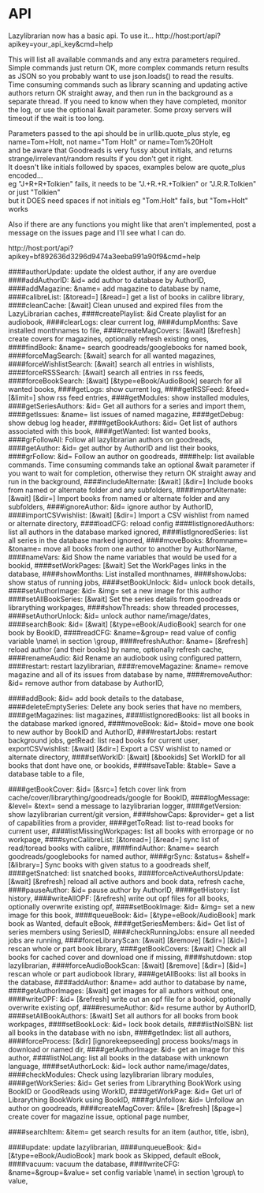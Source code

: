 # API

Lazylibrarian now has a basic api. To use it...
http://host:port/api?apikey=your_api_key&cmd=help

This will list all available commands and any extra parameters required.  
Simple commands just return OK, more complex commands return results as JSON so you probably want to use json.loads() to read the results.  
Time consuming commands such as library scanning and updating active authors return OK straight away, and then run in the background as a separate thread. If you need to know when they have completed, monitor the log,  or use the optional &wait parameter. Some proxy servers will timeout if the wait is too long. 
  
Parameters passed to the api should be in urllib.quote_plus style, eg name=Tom+Holt, not name="Tom Holt" or name=Tom%20Holt  
and be aware that Goodreads is very fussy about initials, and returns strange/irrelevant/random results if you don't get it right.  
It doesn't like initials followed by spaces, examples below are quote_plus encoded...  
eg "J+R+R+Tolkien" fails, it needs to be "J.+R.+R.+Tolkien" or "J.R.R.Tolkien" or just "Tolkien"  
but it DOES need spaces if not initials eg "Tom.Holt" fails, but "Tom+Holt" works  
  
Also if there are any functions you might like that aren't implemented, post a message on the issues page and I'll see what I can do.

http://host:port/api?apikey=bf892636d3296d9474a3eeba991a90f9&cmd=help

####authorUpdate: 
update the oldest author, if any are overdue
####addAuthorID: 
&id= add author to database by AuthorID, 
####addMagazine: 
&name= add magazine to database by name, 
####calibreList: 
[&toread=] [&read=] get a list of books in calibre library, 
####cleanCache: 
[&wait] Clean unused and expired files from the LazyLibrarian caches, 
####createPlaylist: 
&id Create playlist for an audiobook,
####clearLogs: 
clear current log, 
####dumpMonths: 
Save installed monthnames to file, 
####createMagCovers: 
[&wait] [&refresh] create covers for magazines, optionally refresh existing ones, 
####findBook: 
&name= search goodreads/googlebooks for named book, 
####forceMagSearch: 
[&wait] search for all wanted magazines, 
####forceWishlistSearch:
[&wait] search all entries in wishlists,
####forceRSSSearch: 
[&wait] search all entries in rss feeds,   
####forceBookSearch: 
[&wait] [&type=eBook/AudioBook] search for all wanted books, 
####getLogs: 
show current log, 
####getRSSFeed: 
&feed= [&limit=] show rss feed entries, 
####getModules: 
show installed modules, 
####getSeriesAuthors: 
&id= Get all authors for a series and import them, 
####getIssues: 
&name= list issues of named magazine, 
####getDebug: 
show debug log header, 
####getBookAuthors: 
&id= Get list of authors associated with this book, 
####getWanted: 
list wanted books, 
####grFollowAll: 
Follow all lazylibrarian authors on goodreads, 
####getAuthor: 
&id= get author by AuthorID and list their books, 
####grFollow: 
&id= Follow an author on goodreads, 
####help:
 list available commands. Time consuming commands take an optional &wait parameter if you want to wait for completion, otherwise they return OK straight away and run in the background, 
####includeAlternate: 
[&wait] [&dir=] Include books from named or alternate folder and any subfolders, 
####importAlternate: 
[&wait] [&dir=] Import books from named or alternate folder and any subfolders, 
####ignoreAuthor:
&id= ignore author by AuthorID, 
####importCSVwishlist: 
[&wait] [&dir=] Import a CSV wishlist from named or alternate directory, 
####loadCFG: 
reload config
####listIgnoredAuthors: 
list all authors in the database marked ignored, 
####listIgnoredSeries: 
list all series in the database marked ignored, 
####moveBooks: 
&fromname= &toname= move all books from one author to another by AuthorName, 
####nameVars: 
&id Show the name variables that would be used for a bookid, 
####setWorkPages: 
[&wait] Set the WorkPages links in the database, 
####showMonths: 
List installed monthnames,
####showJobs: 
show status of running jobs, 
####setBookUnlock: 
&id= unlock book details, 
####setAuthorImage: 
&id= &img= set a new image for this author
####setAllBookSeries: 
[&wait] Set the series details from goodreads or librarything workpages, 
####showThreads: 
show threaded processes, 
####setAuthorUnlock: 
&id= unlock author name/image/dates, 
####searchBook: 
&id= [&wait] [&type=eBook/AudioBook] search for one book by BookID, 
####readCFG: 
&name=&group= read value of config variable \name\ in section \group\, 
####refreshAuthor: 
&name= [&refresh] reload author (and their books) by name, optionally refresh cache, 
####renameAudio: 
&id Rename an audiobook using configured pattern, 
####restart: 
restart lazylibrarian, 
####removeMagazine:
&name= remove magazine and all of its issues from database by name, 
####removeAuthor: 
&id= remove author from database by AuthorID, 


####addBook: 
&id= add book details to the database, 
####deleteEmptySeries: 
Delete any book series that have no members, 
####getMagazines: 
list magazines, 
####listIgnoredBooks: 
list all books in the database marked ignored, 
####moveBook: 
&id= &toid= move one book to new author by BookID and AuthorID, 
####restartJobs: 
restart background jobs, getRead: list read books for current user, exportCSVwishlist: [&wait] [&dir=] Export a CSV wishlist to named or alternate directory, 
####setWorkID: 
[&wait] [&bookids] Set WorkID for all books that dont have one, or bookids, 
####saveTable: 
&table= Save a database table to a file, 

####getBookCover: 
&id= [&src=] fetch cover link from cache/cover/librarything/goodreads/google for BookID,
####logMessage: 
&level= &text= send a message to lazylibrarian logger, 
####getVersion: 
show lazylibrarian current/git version, 
####showCaps: 
&provider= get a list of capabilities from a provider, 
####getToRead: 
list to-read books for current user, 
####listMissingWorkpages: 
list all books with errorpage or no workpage, 
####syncCalibreList: 
[&toread=] [&read=] sync list of read/toread books with calibre, 
####findAuthor: 
&name= search goodreads/googlebooks for named author, 
####grSync: 
&status= &shelf= [&library=] Sync books with given status to a goodreads shelf,
####getSnatched: 
list snatched books, 
####forceActiveAuthorsUpdate: 
[&wait] [&refresh] reload all active authors and book data, refresh cache, 
####pauseAuthor: 
&id= pause author by AuthorID, 
####getHistory: 
list history, 
####writeAllOPF: 
[&refresh] write out opf files for all books, optionally overwrite existing opf, 
####setBookImage: 
&id= &img= set a new image for this book, 
####queueBook: &id= 
[&type=eBook/AudioBook] mark book as Wanted, default eBook, 
####getSeriesMembers:
 &id= Get list of series members using SeriesID, 
####checkRunningJobs: 
ensure all needed jobs are running, 
####forceLibraryScan: 
[&wait] [&remove] [&dir=] [&id=] rescan whole or part book library, 
####getBookCovers: 
[&wait] Check all books for cached cover and download one if missing, 
####shutdown: 
stop lazylibrarian, 
####forceAudioBookScan: 
[&wait] [&remove] [&dir=] [&id=] rescan whole or part audiobook library, 
####getAllBooks: 
list all books in the database, 
####addAuthor: 
&name= add author to database by name, 
####getAuthorImages: 
[&wait] get images for all authors without one, 
####writeOPF: 
&id= [&refresh] write out an opf file for a bookid, optionally overwrite existing opf, 
####resumeAuthor: 
&id= resume author by AuthorID, 
####setAllBookAuthors: 
[&wait] Set all authors for all books from book workpages, 
####setBookLock: 
&id= lock book details, 
####listNoISBN: 
list all books in the database with no isbn, 
####getIndex: 
list all authors, 
####forceProcess: 
[&dir] [ignorekeepseeding] process books/mags in download or named dir, 
####getAuthorImage: 
&id= get an image for this author, 
####listNoLang: 
list all books in the database with unknown language, 
####setAuthorLock: 
&id= lock author name/image/dates, 
####checkModules: 
Check using lazylibrarian library modules, 
####getWorkSeries: 
&id= Get series from Librarything BookWork using BookID or GoodReads using WorkID, 
####getWorkPage: 
&id= Get url of Librarything BookWork using BookID, 
####grUnfollow: 
&id= Unfollow an author on goodreads, 
####createMagCover: 
&file= [&refresh] [&page=] create cover for magazine issue, optional page number, 

####searchItem: 
&item= get search results for an item (author, title, isbn), 




####update: 
update lazylibrarian, 
####unqueueBook: 
&id= [&type=eBook/AudioBook] mark book as Skipped, default eBook, 
####vacuum: 
vacuum the database, 
####writeCFG: 
&name=&group=&value= set config variable \name\ in section \group\ to value,